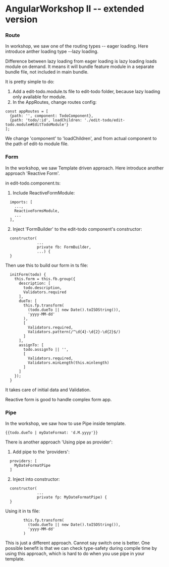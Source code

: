 # AngularWorkshop II -- extended version

### Route
In workshop, we saw one of the routing types -- eager loading.
Here introduce anther loading type --lazy loading. 

Difference between lazy loading from eager loading is lazy loading loads module on demand.
It means it will bundle feature module in a separate bundle file, not included in main bundle.

It is pretty simple to do:
1. Add a edit-todo.module.ts file to edit-todo folder, because lazy loading only available for module.
2. In the AppRoutes, change routes config:
```
const appRoutes = [
  {path: '', component: TodoComponent},
  {path: 'todo/:id', loadChildren: './edit-todo/edit-todo.module#EditTodoModule'}
];
```
We change 'component' to 'loadChildren', and from actual component to the path of edit-to module file.


### Form
In the workshop, we saw Template driven approach.
Here introduce another approach 'Reactive Form'.

in edit-todo.component.ts:
1. Include ReactiveFormModule:
```
  imports: [
    ...,
    ReactiveFormsModule,
    ...
  ],
```

2. Inject 'FormBuilder' to the edit-todo component's constructor:
```
  constructor(
              ...
              private fb: FormBuilder,
              ...) {
  }
```
Then use this to build our form in ts file:
```
  initForm(todo) {
    this.form = this.fb.group({
      description: [
        todo.description,
        Validators.required
      ],
      dueTo: [
        this.fp.transform(
          (todo.dueTo || new Date().toISOString()),
          'yyyy-MM-dd'
        ),
        [
          Validators.required,
          Validators.pattern(/^\d{4}-\d{2}-\d{2}$/)
        ]
      ],
      assignTo: [
        todo.assignTo || '',
        [
          Validators.required,
          Validators.minLength(this.minlength)
        ]
      ]
    });
  }
```
It takes care of initial data and Validation.

Reactive form is good to handle complex form app.


### Pipe

In the workshop, we saw how to use Pipe inside template.
```
{{todo.dueTo | myDateFormat: 'd.M.yyyy'}}
```
There is another approach 'Using pipe as provider':

1. Add pipe to the 'providers':
```
  providers: [
    MyDateFormatPipe
  ]
```

2. Inject into constructor:
```
  constructor(
              ...
              private fp: MyDateFormatPipe) {
  }
```

Using it in ts file:
```
        this.fp.transform(
          (todo.dueTo || new Date().toISOString()),
          'yyyy-MM-dd'
        )
```

This is just a different approach. Cannot say switch one is better. 
One possible benefit is that we can check type-safety during compile time by using this approach,
which is hard to do when you use pipe in your template.
